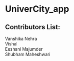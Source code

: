 # UniverCity_app

## Contributors List:
Vanshika Nehra\
Vishal\
Eeshani Majumder\
Shubham Maheshwari
